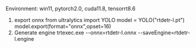 Environment: win11, pytorch2.0, cuda11.8, tensorrt8.6
1. export onnx
from ultralytics import YOLO
model = YOLO("rtdetr-l.pt") 
model.export(format="onnx",opset=16)
2. Generate engine
trtexec.exe --onnx=rtdetr-l.onnx --saveEngine=rtdetr-l.engine
